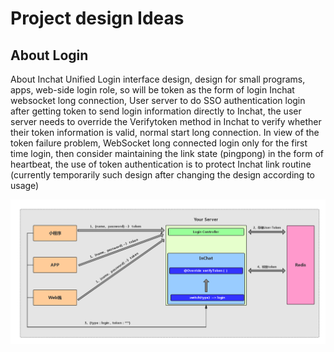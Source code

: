 # Project design Ideas

## About Login

About Inchat Unified Login interface design, design for small programs, apps, web-side login role, so will be token as the form of login Inchat websocket long connection, User server to do SSO authentication login after getting token to send login information directly to Inchat, the user server needs to override the Verifytoken method in Inchat to verify whether their token information is valid, normal start long connection.
In view of the token failure problem, WebSocket long connected login only for the first time login, then consider maintaining the link state (pingpong) in the form of heartbeat, the use of token authentication is to protect Inchat link routine (currently temporarily such design after changing the design according to usage)

![Image text](https://raw.githubusercontent.com/UncleCatMySelf/img-myself/master/img/design/%E6%9C%AA%E5%91%BD%E5%90%8D%E6%96%87%E4%BB%B6(12).png)